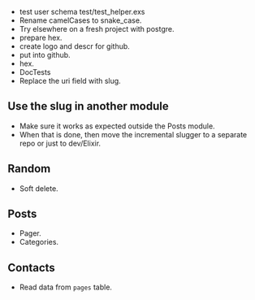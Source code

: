 * test user schema test/test_helper.exs
* Rename camelCases to snake_case.
* Try elsewhere on a fresh project with postgre.
* prepare hex.
* create logo and descr for github.
* put into github.
* hex.
* DocTests
* Replace the uri field with slug.

## Use the slug in another module

* Make sure it works as expected outside the Posts module.
* When that is done, then move the incremental slugger to a separate repo or just to dev/Elixir.

## Random

* Soft delete.

## Posts

* Pager.
* Categories.

## Contacts

* Read data from `pages` table.
